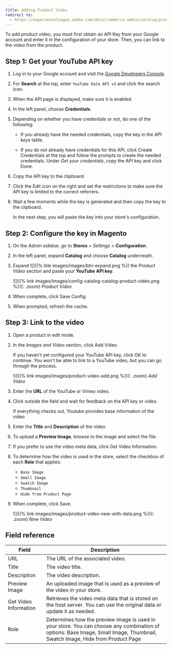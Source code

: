 ```yaml
---
title: Adding Product Video
redirect to:
  - https://experienceleague.adobe.com/docs/commerce-admin/catalog/products/digital-assets/product-video.html
---
```


To add product video, you must first obtain an API Key from your Google account and enter it in the configuration of your store. Then, you can link to the video from the product.

## Step 1: Get your YouTube API key

1. Log in to your Google account and visit the [Google Developers Console][1].

1. For **Search** at the top, enter `YouTube Data API v3` and click the search icon.

1. When the API page is displayed, make sure it is enabled.

1. In the left panel, choose **Credentials**.

1. Depending on whether you have credentials or not, do one of the following:

   - If you already have the needed credentials, copy the key in the _API keys_ table.

   - If you do not already have credentials for this API, click <span class="btn">Create Credentials</span>  at the top and follow the prompts to create the needed credentials. Under _Get your credentials_, copy the API key and click <span class="btn">Done</span>.

1. Copy the API key to the clipboard.

1. Click the Edit icon on the right and set the restrictions to make sure the API key is limited to the correct referrers.

1. Wait a few moments while the key is generated and then copy the key to the clipboard.

    In the next step, you will paste the key into your store's configuration.

## Step 2: Configure the key in Magento

1. On the _Admin_ sidebar, go to **Stores** > _Settings_ > **Configuration**.

1. In the left panel, expand **Catalog** and choose **Catalog** underneath.

1. Expand ![]({% link images/images/btn-expand.png %}) the _Product Video_ section and paste your **YouTube API key**.

    ![]({% link images/images/config-catalog-catalog-product-video.png %}){: .zoom}
    _Product Video_

1. When complete, click <span class="btn">Save Config</span>.

1. When prompted, refresh the cache.

## Step 3: Link to the video

1. Open a product in edit mode.

1. In the _Images and Video_ section, click <span class="btn">Add Video</span>.

    If you haven't yet configured your YouTube API key, click <span class="btn">OK</span> to continue. You won't be able to link to a YouTube video, but you can go through the process.

    ![]({% link images/images/product-video-add.png %}){: .zoom}
    _Add Video_

1. Enter the **URL** of the YouTube or Vimeo video.

1. Click outside the field and wait for feedback on the API key or video.

   If everything checks out, Youtube provides base information of the video

1. Enter the **Title** and **Description** of the video.

1. To upload a **Preview Image**, browse to the image and select the file.

1. If you prefer to use the video meta data, click <span class="btn">Get Video Information</span>.

1. To determine how the video is used in the store, select the checkbox of each **Role** that applies:

   - `Base Image`
   - `Small Image`
   - `Swatch Image`
   - `Thumbnail`
   - `Hide from Product Page`

1. When complete, click <span class="btn">Save</span>.

    ![]({% link images/images/product-video-new-with-data.png %}){: .zoom}
    _New Video_

## Field reference

|Field|Description|
|--- |--- |
|URL|The URL of the associated video.|
|Title|The video title.|
|Description|The video description.|
|Preview Image|An uploaded image that is used as a preview of the video in your store.|
|Get Video Information|Retrieves the video meta data that is stored on the host server. You can use the original data or update it as needed.|
|Role|Determines how the preview image is used in your store. You can choose any combination of options: Base Image, Small Image, Thumbnail, Swatch Image, Hide from Product Page|

[1]: https://console.developers.google.com/
